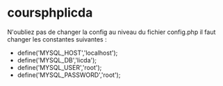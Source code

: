 # coursphplicda

N'oubliez pas de changer la config au niveau du fichier config.php
il faut changer les constantes suivantes : 
- define('MYSQL_HOST','localhost');
- define('MYSQL_DB','licda');
- define('MYSQL_USER','root');
- define('MYSQL_PASSWORD','root');
